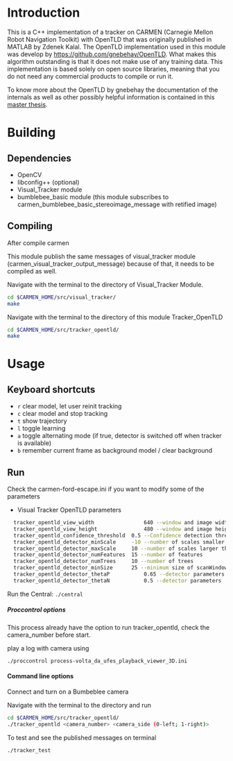 # Introduction

This is a C++ implementation of a tracker on CARMEN (Carnegie Mellon Robot Navigation Toolkit) with OpenTLD that was originally published in MATLAB by Zdenek Kalal. 
The OpenTLD implementation used in this module was develop by https://github.com/gnebehay/OpenTLD. What makes this algorithm outstanding is that it does not make use of any training data. This implementation is based solely on open source libraries, meaning that you do not need any commercial products to compile or run it.

To know more about the OpenTLD by gnebehay the documentation of the internals as well as other possibly helpful information is contained in this [master thesis](https://github.com/downloads/gnebehay/OpenTLD/gnebehay_thesis_msc.pdf).

# Building
## Dependencies
* OpenCV
* libconfig++ (optional)
* Visual_Tracker module
* bumblebee_basic module (this module subscribes to carmen_bumblebee_basic_stereoimage_message with retified image)

## Compiling

After compile carmen

This module publish the same messages of visual_tracker module (carmen_visual_tracker_output_message) because of that, it needs to be compiled as well.

Navigate with the terminal to the directory of Visual_Tracker Module.
```bash
cd $CARMEN_HOME/src/visual_tracker/
make
```
Navigate with the terminal to the directory of this module Tracker_OpenTLD
```bash
cd $CARMEN_HOME/src/tracker_opentld/
make
```

# Usage
## Keyboard shortcuts

* `r` clear model, let user reinit tracking
* `c` clear model and stop tracking
* `t` show trajectory
* `l` toggle learning
* `a` toggle alternating mode (if true, detector is switched off when tracker is available)
* `b` remember current frame as background model / clear background

## Run
Check the carmen-ford-escape.ini if you want to modify some of the parameters

- Visual Tracker OpenTLD parameters
```bash
  tracker_opentld_view_width				640 --window and image width (can be equal to bumbeblee)
  tracker_opentld_view_height				480 --window and image height (can be equal to bumbeblee)
  tracker_opentld_confidence_threshold	0.5 --Confidence detection threshold
  tracker_opentld_detector_minScale		-10 --number of scales smaller than initial object size
  tracker_opentld_detector_maxScale		10 --number of scales larger than initial object size
  tracker_opentld_detector_numFeatures	15 --number of features
  tracker_opentld_detector_numTrees		10 --number of trees
  tracker_opentld_detector_minSize		25 --minimum size of scanWindows
  tracker_opentld_detector_thetaP			0.65 --detector parameters
  tracker_opentld_detector_thetaN			0.5 --detector parameters
```

Run the Central:
`./central`

##### Proccontrol options
This process already have the option to run tracker_opentld, check the camera_number before start.

play a log with camera using

`./proccontrol process-volta_da_ufes_playback_viewer_3D.ini`

  
#### Command line options

Connect and turn on a Bumbeblee camera

Navigate with the terminal to the directory and run
```bash
cd $CARMEN_HOME/src/tracker_opentld/
./tracker_opentld <camera_number> <camera_side (0-left; 1-right)>
```
To test and see the published messages on terminal
```bash
./tracker_test
```
